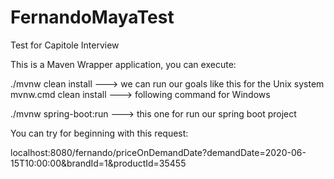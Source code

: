 # FernandoMayaTest
Test for Capitole Interview

This is a Maven Wrapper application, you can execute:

./mvnw clean install     ---> we can run our goals like this for the Unix system
mvnw.cmd clean install   ---> following command for Windows

./mvnw spring-boot:run   ---> this one for run our spring boot project

You can try for beginning with this request:

localhost:8080/fernando/priceOnDemandDate?demandDate=2020-06-15T10:00:00&brandId=1&productId=35455

